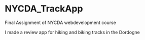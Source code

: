# NYCDA_TrackApp

Final Assignment of NYCDA webdevelopment course

I made a review app for hiking and biking tracks in the Dordogne
